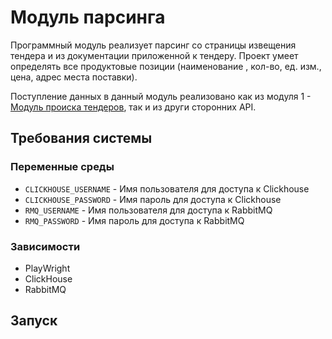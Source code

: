 # Модуль парсинга

Программный модуль реализует парсинг со страницы извещения тендера и из документации
приложенной к тендеру. Проект умеет определять все продуктовые позиции (наименование 
, кол-во, ед. изм., цена, адрес места поставки).

Поступление данных в данный модуль реализовано как из модуля 1 - [Модуль происка тендеров](github.com/severstal-hack/searcher), 
так и из други сторонних API. 

## Требования системы

### Переменные среды

- `CLICKHOUSE_USERNAME` - Имя пользователя для доступа к Clickhouse
- `CLICKHOUSE_PASSWORD` - Имя пароль для доступа к Clickhouse
- `RMQ_USERNAME` - Имя пользователя для доступа к RabbitMQ
- `RMQ_PASSWORD` - Имя пароль для доступа к RabbitMQ

### Зависимости

- PlayWright
- ClickHouse
- RabbitMQ

## Запуск


